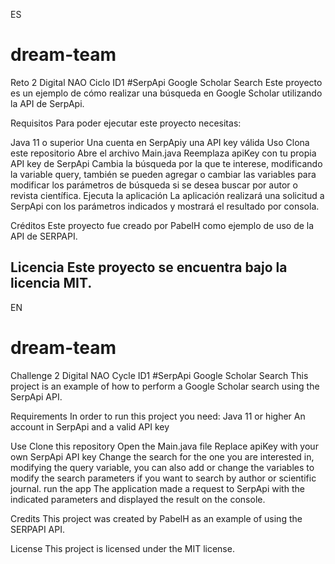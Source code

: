 ES
# dream-team
Reto 2 Digital NAO Ciclo ID1
#SerpApi Google Scholar Search
Este proyecto es un ejemplo de cómo realizar una búsqueda en Google Scholar utilizando la API de SerpApi.

Requisitos
Para poder ejecutar este proyecto necesitas:

Java 11 o superior
Una cuenta en SerpApiy una API key válida
Uso
Clona este repositorio
Abre el archivo Main.java
Reemplaza apiKey con tu propia API key de SerpApi
Cambia la búsqueda por la que te interese, modificando la variable query, también se pueden agregar o cambiar las variables para modificar los parámetros de búsqueda si se desea buscar por autor o revista científica. 
Ejecuta la aplicación
La aplicación realizará una solicitud a SerpApi con los parámetros indicados y mostrará el resultado por consola.

Créditos
Este proyecto fue creado por PabelH como ejemplo de uso de la API de SERPAPI.

Licencia
Este proyecto se encuentra bajo la licencia MIT.
-----------------------------------------------------------------------------------------------------------------------------------------------
EN
# dream-team
Challenge 2 Digital NAO Cycle ID1
#SerpApi Google Scholar Search
This project is an example of how to perform a Google Scholar search using the SerpApi API.

Requirements
In order to run this project you need:
Java 11 or higher
An account in SerpApi and a valid API key

Use
Clone this repository
Open the Main.java file
Replace apiKey with your own SerpApi API key
Change the search for the one you are interested in, modifying the query variable, you can also add or change the variables to modify the search parameters if you want to search by author or scientific journal.
run the app
The application made a request to SerpApi with the indicated parameters and displayed the result on the console.

Credits
This project was created by PabelH as an example of using the SERPAPI API.

License
This project is licensed under the MIT license.
